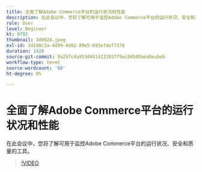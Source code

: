 ```yaml
---
title: 全面了解Adobe Commerce平台的运行状况和性能
description: 在此会议中，您将了解可用于监控Adobe Commerce平台的运行状况、安全和质量的工具。
role: User
level: Beginner
kt: 9792
thumbnail: 340624.jpeg
exl-id: 3d1d0c3a-4d99-4d82-89e5-693e7def7378
duration: 1428
source-git-commit: 9a297cda953d4414131657f9ac84580aea0eabeb
workflow-type: tm+mt
source-wordcount: '68'
ht-degree: 0%

---
```


# 全面了解Adobe Commerce平台的运行状况和性能

在此会议中，您将了解可用于监控Adobe Commerce平台的运行状况、安全和质量的工具。

>[!VIDEO](https://video.tv.adobe.com/v/3456872/?quality=12&learn=on&captions=chi_hans)

